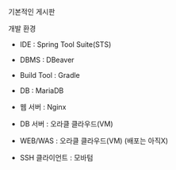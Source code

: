 기본적인 게시판

개발 환경
- IDE : Spring Tool Suite(STS)
- DBMS : DBeaver
- Build Tool : Gradle
- DB : MariaDB
- 웹 서버 : Nginx
  
- DB 서버 : 오라클 클라우드(VM)

- WEB/WAS : 오라클 클라우드(VM) (배포는 아직X)

- SSH 클라이언트 : 모바텀
  

  
